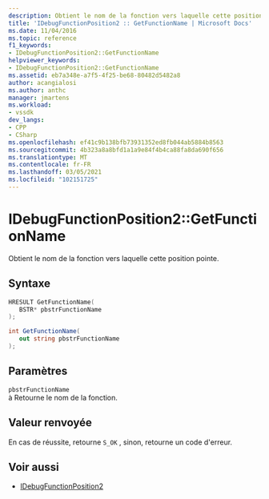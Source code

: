 ```yaml
---
description: Obtient le nom de la fonction vers laquelle cette position pointe.
title: 'IDebugFunctionPosition2 :: GetFunctionName | Microsoft Docs'
ms.date: 11/04/2016
ms.topic: reference
f1_keywords:
- IDebugFunctionPosition2::GetFunctionName
helpviewer_keywords:
- IDebugFunctionPosition2::GetFunctionName
ms.assetid: eb7a348e-a7f5-4f25-be68-80482d5482a8
author: acangialosi
ms.author: anthc
manager: jmartens
ms.workload:
- vssdk
dev_langs:
- CPP
- CSharp
ms.openlocfilehash: ef41c9b138bfb73931352ed8fb044ab5884b8563
ms.sourcegitcommit: 4b323a8a8bfd1a1a9e84f4b4ca88fa8da690f656
ms.translationtype: MT
ms.contentlocale: fr-FR
ms.lasthandoff: 03/05/2021
ms.locfileid: "102151725"
---
```

# <a name="idebugfunctionposition2getfunctionname"></a>IDebugFunctionPosition2::GetFunctionName
Obtient le nom de la fonction vers laquelle cette position pointe.

## <a name="syntax"></a>Syntaxe

```cpp
HRESULT GetFunctionName( 
   BSTR* pbstrFunctionName
);
```

```csharp
int GetFunctionName(
   out string pbstrFunctionName
);
```

## <a name="parameters"></a>Paramètres
`pbstrFunctionName`\
à Retourne le nom de la fonction.

## <a name="return-value"></a>Valeur renvoyée
 En cas de réussite, retourne `S_OK` , sinon, retourne un code d'erreur.

## <a name="see-also"></a>Voir aussi
- [IDebugFunctionPosition2](../../../extensibility/debugger/reference/idebugfunctionposition2.md)
